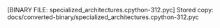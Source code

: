 [BINARY FILE: specialized_architectures.cpython-312.pyc]
Stored copy: docs/converted-binary/specialized_architectures.cpython-312.pyc
